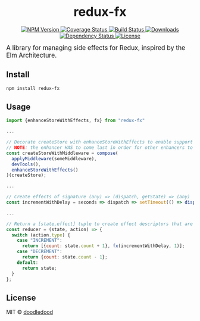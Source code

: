 <big><h1 align="center">redux-fx</h1></big>

<p align="center">
  <a href="https://npmjs.org/package/redux-fx">
    <img src="https://img.shields.io/npm/v/redux-fx.svg?style=flat-square"
         alt="NPM Version">
  </a>

  <a href="https://coveralls.io/r/doodledood/redux-fx">
    <img src="https://img.shields.io/coveralls/doodledood/redux-fx.svg?style=flat-square"
         alt="Coverage Status">
  </a>

  <a href="https://travis-ci.org/doodledood/redux-fx">
    <img src="https://img.shields.io/travis/doodledood/redux-fx.svg?style=flat-square"
         alt="Build Status">
  </a>

  <a href="https://npmjs.org/package/redux-fx">
    <img src="http://img.shields.io/npm/dm/redux-fx.svg?style=flat-square"
         alt="Downloads">
  </a>

  <a href="https://david-dm.org/doodledood/redux-fx.svg">
    <img src="https://david-dm.org/doodledood/redux-fx.svg?style=flat-square"
         alt="Dependency Status">
  </a>

  <a href="https://github.com/doodledood/redux-fx/blob/master/LICENSE">
    <img src="https://img.shields.io/npm/l/redux-fx.svg?style=flat-square"
         alt="License">
  </a>
</p>

<p><big>
A library for managing side effects for Redux, inspired by the Elm Architecture.
</big></p>


## Install

```sh
npm install redux-fx
```

## Usage

```js
import {enhanceStoreWithEffects, fx} from "redux-fx"

...

// Decorate createStore with enhanceStoreWithEffects to enable support for effects 
// NOTE: the enhancer HAS to come last in order for other enhancers to work
const createStoreWithMiddleware = compose(
  applyMiddleware(someMiddleware),
  devTools(),
  enhanceStoreWithEffects()
)(createStore);

...

// Create effects of signature (any) => (dispatch, getState) => (any)
const incrementWithDelay = seconds => dispatch => setTimeout(() => dispatch({type: "INCREMENT"}), seconds * 1000);

...

// Return a [state,effect] tuple to create effect descriptors that are fully testable.
const reducer = (state, action) => {
  switch (action.type) {
    case "INCREMENT":
      return [{count: state.count + 1}, fx(incrementWithDelay, 1)];
    case "DECREMENT":
      return {count: state.count - 1};
    default:
      return state;
  }
};

```

## License

MIT © [doodledood](http://github.com/doodledood)

[npm-url]: https://npmjs.org/package/redux-fx
[npm-image]: https://img.shields.io/npm/v/redux-fx.svg?style=flat-square

[travis-url]: https://travis-ci.org/doodledood/redux-fx
[travis-image]: https://img.shields.io/travis/doodledood/redux-fx.svg?style=flat-square

[coveralls-url]: https://coveralls.io/r/doodledood/redux-fx
[coveralls-image]: https://img.shields.io/coveralls/doodledood/redux-fx.svg?style=flat-square

[depstat-url]: https://david-dm.org/doodledood/redux-fx
[depstat-image]: https://david-dm.org/doodledood/redux-fx.svg?style=flat-square

[download-badge]: http://img.shields.io/npm/dm/redux-fx.svg?style=flat-square
